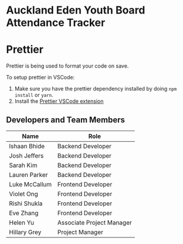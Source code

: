 # Auckland Eden Youth Board Attendance Tracker

# Prettier

Prettier is being used to format your code on save.

To setup prettier in VSCode:

1. Make sure you have the prettier dependency installed by doing `npm install` or `yarn`.
2. Install the [Prettier VSCode extension](https://marketplace.visualstudio.com/items?itemName=esbenp.prettier-vscode)

## Developers and Team Members
| Name          | Role                      |
|---------------|---------------------------|
| Ishaan Bhide  | Backend Developer         |
| Josh Jeffers  | Backend Developer         |
| Sarah Kim     | Backend Developer         |
| Lauren Parker | Backend Developer         |
| Luke McCallum | Frontend Developer        |
| Violet Ong    | Frontend Developer        |
| Rishi Shukla  | Frontend Developer        |
| Eve Zhang     | Frontend Developer        |
| Helen Yu      | Associate Project Manager |
| Hillary Grey  | Project Manager           |
